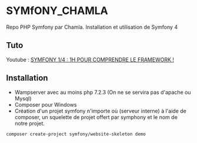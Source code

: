 # SYMfONY_CHAMLA
Repo PHP Symfony par Chamla. Installation et utilisation de Symfony 4

## Tuto 

Youtube : [SYMFONY 1/4 : 1H POUR COMPRENDRE LE FRAMEWORK !](https://www.youtube.com/watch?v=UTusmVpwJXo&t=143s)

## Installation
- Wampserver avec au moins php 7.2.3 (On ne se servira pas d'apache ou Mysql)
- Composer pour Windows
- Création d'un projet symfony n'importe où (serveur interne) à l'aide de composer, un squelette de projet offert par symphony et le nom de notre projet.

```
composer create-project symfony/website-skeleton demo
```


